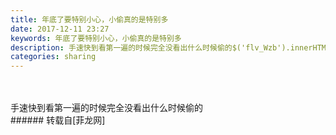 ```yaml
---
title: 年底了要特别小心，小偷真的是特别多
date: 2017-12-11 23:27
keywords: 年底了要特别小心，小偷真的是特别多
description: 手速快到看第一遍的时候完全没看出什么时候偷的$('flv_Wzb').innerHTML=(mobileplayer() ? "<iframe height='375' width='500' src='http://www.youtube.com/embed/i9MZVNia9sc' frameborder=0 allowfullscreen></iframe>" : AC_FL_RunContent('width', '500', 'height', '375', 'allowNetworking', 'internal', 'allowScriptAccess', 'never', 'src', 'http://www.youtube.com/v/i9MZVNia9sc&hl=zh_CN&fs=1', 'quality', 'high', 'bgcolor', '#ffffff', 'wmode', 'transparent', 'allowfullscreen', 'true'));
categories: sharing
---
```

<td class="t_f" id="postmessage_1028237">

<br/>
<br/>
手速快到看第一遍的时候完全没看出什么时候偷的<br/>
<span id="flv_Wzb"></span><script reload="1" type="095c8ce1db5c092fc5eaae6c-text/javascript">$('flv_Wzb').innerHTML=(mobileplayer() ? "<iframe height='375' width='500' src='http://www.youtube.com/embed/i9MZVNia9sc' frameborder=0 allowfullscreen></iframe>" : AC_FL_RunContent('width', '500', 'height', '375', 'allowNetworking', 'internal', 'allowScriptAccess', 'never', 'src', 'http://www.youtube.com/v/i9MZVNia9sc&hl=zh_CN&fs=1', 'quality', 'high', 'bgcolor', '#ffffff', 'wmode', 'transparent', 'allowfullscreen', 'true'));</script></td>
###### 转载自[菲龙网]